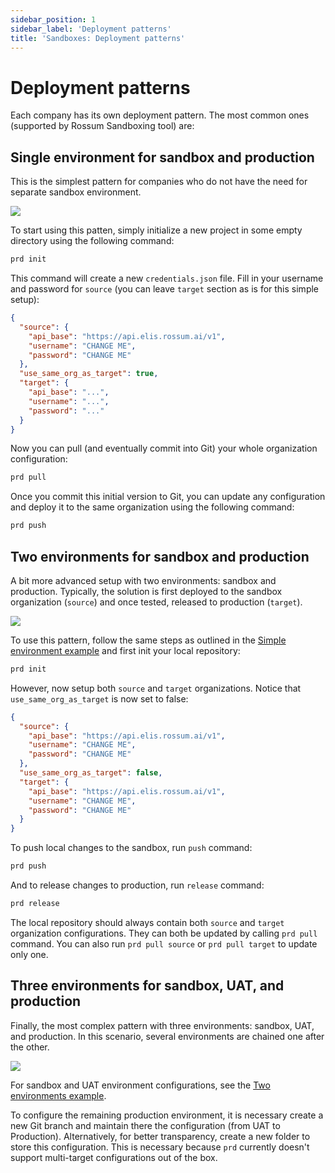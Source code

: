 ```yaml
---
sidebar_position: 1
sidebar_label: 'Deployment patterns'
title: 'Sandboxes: Deployment patterns'
---
```


# Deployment patterns

Each company has its own deployment pattern. The most common ones (supported by Rossum Sandboxing tool) are:

## Single environment for sandbox and production

This is the simplest pattern for companies who do not have the need for separate sandbox environment.

![](./_img/one-environment-diagram.png)

To start using this patten, simply initialize a new project in some empty directory using the following command:

```bash
prd init
```

This command will create a new `credentials.json` file. Fill in your username and password for `source` (you can leave `target` section as is for this simple setup):

```json
{
  "source": {
    "api_base": "https://api.elis.rossum.ai/v1",
    "username": "CHANGE ME",
    "password": "CHANGE ME"
  },
  "use_same_org_as_target": true,
  "target": {
    "api_base": "...",
    "username": "...",
    "password": "..."
  }
}
```

Now you can pull (and eventually commit into Git) your whole organization configuration:

```bash
prd pull
```

Once you commit this initial version to Git, you can update any configuration and deploy it to the same organization using the following command:

```bash
prd push
```

## Two environments for sandbox and production

A bit more advanced setup with two environments: sandbox and production. Typically, the solution is first deployed to the sandbox organization (`source`) and once tested, released to production (`target`).

![](./_img/two-environments-diagram.png)

To use this pattern, follow the same steps as outlined in the [Simple environment example](#single-environment-for-sandbox-and-production) and first init your local repository:

```bash
prd init
```

However, now setup both `source` and `target` organizations. Notice that `use_same_org_as_target` is now set to false:

```json
{
  "source": {
    "api_base": "https://api.elis.rossum.ai/v1",
    "username": "CHANGE ME",
    "password": "CHANGE ME"
  },
  "use_same_org_as_target": false,
  "target": {
    "api_base": "https://api.elis.rossum.ai/v1",
    "username": "CHANGE ME",
    "password": "CHANGE ME"
  }
}
```

To push local changes to the sandbox, run `push` command:

```bash
prd push
```

And to release changes to production, run `release` command:

```bash
prd release
```

The local repository should always contain both `source` and `target` organization configurations. They can both be updated by calling `prd pull` command. You can also run `prd pull source` or `prd pull target` to update only one.

## Three environments for sandbox, UAT, and production

Finally, the most complex pattern with three environments: sandbox, UAT, and production. In this scenario, several environments are chained one after the other.

![](./_img/three-environments-diagram.png)

For sandbox and UAT environment configurations, see the [Two environments example](#two-environments-for-sandbox-and-production).

To configure the remaining production environment, it is necessary create a new Git branch and maintain there the configuration (from UAT to Production). Alternatively, for better transparency, create a new folder to store this configuration. This is necessary because `prd` currently doesn't support multi-target configurations out of the box.
